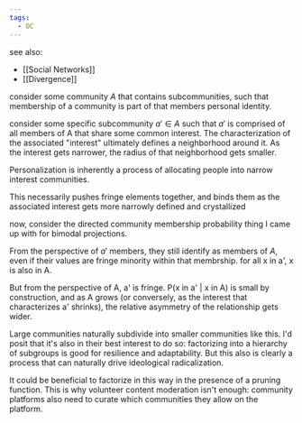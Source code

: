 ```yaml
---
tags:
  - OC
---
```

see also:
- [[Social Networks]]
- [[Divergence]]

consider some community $A$ that contains subcommunities, such that membership of a community is part of that members personal identity.

consider some specific subcommunity $a' \in A$ such that $a'$ is comprised of all members of A that share some common interest. The characterization of the associated "interest" ultimately defines a neighborhood around it. As the interest gets narrower, the radius of that neighborhood gets smaller. 

Personalization is inherently a process of allocating people into narrow interest communities. 

This necessarily pushes fringe elements together, and binds them as the associated interest gets more narrowly defined and crystallized 

now, consider the directed community membership probability thing I came up with for bimodal projections.

From the perspective of $a'$ members, they still identify as members of $A$, even if their values are fringe minority within that membrship. for all x in a', x is also in A. 

But from the perspective of A, a' is fringe. P(x in a' | x in A) is small by construction, and as A grows (or conversely, as the interest that characterizes a' shrinks), the relative asymmetry of the relationship gets wider.

Large communities naturally subdivide into smaller communities like this. I'd posit that it's also in their best interest to do so: factorizing into a hierarchy of subgroups is good for resilience and adaptability. But this also is clearly a process that can naturally drive ideological radicalization.

It could be beneficial to factorize in this way in the presence of a pruning function. This is why volunteer content moderation isn't enough: community platforms also need to curate which communities they allow on the platform.